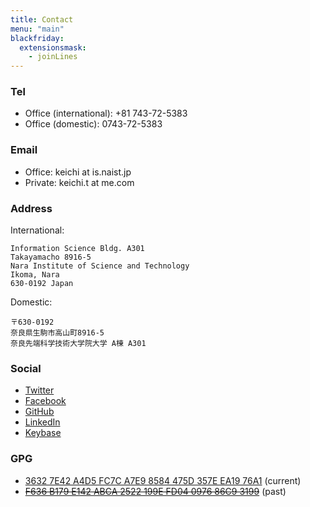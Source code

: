 ```yaml
---
title: Contact
menu: "main"
blackfriday:
  extensionsmask:
    - joinLines
---
```


### Tel

- Office (international): +81 743-72-5383
- Office (domestic): 0743-72-5383

### Email

- Office: keichi at is.naist.jp
- Private: keichi.t at me.com

### Address

International:

```
Information Science Bldg. A301
Takayamacho 8916-5
Nara Institute of Science and Technology
Ikoma, Nara
630-0192 Japan
```

Domestic:

```
〒630-0192
奈良県生駒市高山町8916-5
奈良先端科学技術大学院大学 A棟 A301
```

### Social

- [Twitter](https://twitter.com/_keichi_)
- [Facebook](https://www.facebook.com/keichi.t)
- [GitHub](https://github.com/keichi)
- [LinkedIn](https://www.linkedin.com/in/keichi/)
- [Keybase](https://keybase.io/keichi)

### GPG

- [3632 7E42 A4D5 FC7C A7E9  8584 475D 357E EA19 76A1](https://pgp.mit.edu/pks/lookup?op=get&search=0x475D357EEA1976A1) (current)
- [~~F636 B179 E142 ABCA 2522  199E FD04 0976 86C9 3199~~](https://pgp.mit.edu/pks/lookup?op=get&search=0xFD04097686C93199) (past)
